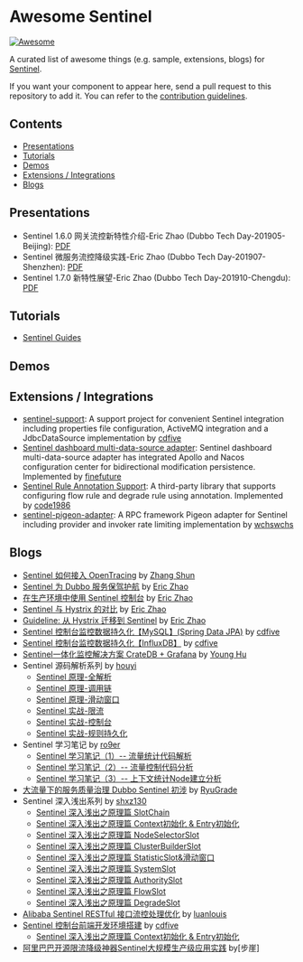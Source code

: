 # Awesome Sentinel

[![Awesome](https://awesome.re/badge-flat.svg)](https://awesome.re)

A curated list of awesome things (e.g. sample, extensions, blogs) for [Sentinel](https://github.com/alibaba/Sentinel).

If you want your component to appear here, send a pull request to this repository to add it. You can refer to the [contribution guidelines](./CONTRIBUTING.md).

## Contents

- [Presentations](#presentations)
- [Tutorials](#tutorials)
- [Demos](#demos)
- [Extensions / Integrations](#extensions--integrations)
- [Blogs](#blogs)

## Presentations

- Sentinel 1.6.0 网关流控新特性介绍-Eric Zhao (Dubbo Tech Day-201905-Beijing): [PDF](https://github.com/sentinel-group/sentinel-awesome/blob/master/slides/Sentinel%201.6.0%20网关流控新特性介绍-Eric%20Zhao-DTED-201905.pdf)
- Sentinel 微服务流控降级实践-Eric Zhao (Dubbo Tech Day-201907-Shenzhen): [PDF](https://github.com/sentinel-group/sentinel-awesome/blob/master/slides/Sentinel%20微服务流控降级实践-Eric%20Zhao-DTED-201907.pdf)
- Sentinel 1.7.0 新特性展望-Eric Zhao (Dubbo Tech Day-201910-Chengdu): [PDF](https://github.com/sentinel-group/sentinel-awesome/blob/master/slides/Sentinel%201.7.0%20新特性展望-Eric%20Zhao-DTED-201910.pdf)

## Tutorials

- [Sentinel Guides](https://github.com/sentinel-group/sentinel-guides)

## Demos

## Extensions / Integrations

- [sentinel-support](https://github.com/cdfive/sentinel-support): A support project for convenient Sentinel integration including properties file configuration, ActiveMQ integration and a JdbcDataSource implementation by [cdfive](https://github.com/cdfive)
- [Sentinel dashboard multi-data-source adapter](https://github.com/finefuture/sentinel-dashboard-X): Sentinel dashboard multi-data-source adapter has integrated Apollo and Nacos configuration center for bidirectional modification persistence. Implemented by [finefuture](https://github.com/finefuture)
- [Sentinel Rule Annotation Support](https://github.com/code1986/sentinel-lib): A third-party library that supports configuring flow rule and degrade rule using annotation. Implemented by [code1986](https://github.com/code1986)
- [sentinel-pigeon-adapter](https://github.com/sentinel-group/sentinel-pigeon): A RPC framework Pigeon adapter for Sentinel including provider and invoker rate limiting implementation by [wchswchs](https://github.com/wchswchs)

## Blogs

- [Sentinel 如何接入 OpenTracing](https://juejin.im/post/5de32fe46fb9a071a828feeb) by [Zhang Shun](https://github.com/ZShUn)
- [Sentinel 为 Dubbo 服务保驾护航](http://dubbo.apache.org/zh-cn/blog/sentinel-introduction-for-dubbo.html) by [Eric Zhao](https://github.com/sczyh30)
- [在生产环境中使用 Sentinel 控制台](https://github.com/alibaba/Sentinel/wiki/在生产环境中使用-Sentinel) by [Eric Zhao](https://github.com/sczyh30)
- [Sentinel 与 Hystrix 的对比](https://sentinelguard.io/zh-cn/blog/sentinel-vs-hystrix.html) by [Eric Zhao](https://github.com/sczyh30)
- [Guideline: 从 Hystrix 迁移到 Sentinel](https://sentinelguard.io/zh-cn/blog/guideline-migrate-from-hystrix-to-sentinel.html) by [Eric Zhao](https://github.com/sczyh30)
- [Sentinel 控制台监控数据持久化【MySQL】(Spring Data JPA)](https://www.cnblogs.com/cdfive2018/p/9838577.html) by [cdfive](https://github.com/cdfive)
- [Sentinel 控制台监控数据持久化【InfluxDB】](https://www.cnblogs.com/cdfive2018/p/9914838.html) by [cdfive](https://github.com/cdfive)
- [Sentinel一体化监控解决方案 CrateDB + Grafana](https://blog.csdn.net/huyong1990/article/details/82392386) by [Young Hu](https://github.com/YoungHu)
- Sentinel 源码解析系列 by [houyi](https://github.com/all4you)
  - [Sentinel 原理-全解析](https://mp.weixin.qq.com/s/7_pCkamNv0269e5l9_Wz7w)
  - [Sentinel 原理-调用链](https://mp.weixin.qq.com/s/UEzwD22YC6jpp02foNSXnw)
  - [Sentinel 原理-滑动窗口](https://mp.weixin.qq.com/s/B1_7Kb_CxeKEAv43kdCWOA)
  - [Sentinel 实战-限流](https://mp.weixin.qq.com/s/rjyU37Dm-sxNln7GUD8tOw)
  - [Sentinel 实战-控制台](https://mp.weixin.qq.com/s/23EDFHMXLwsDqw-4O5dR5A)
  - [Sentinel 实战-规则持久化](https://mp.weixin.qq.com/s/twMFiBfRawKLR-1-N-f1yw)
- Sentinel 学习笔记 by [ro9er](https://github.com/ro9er)
  - [Sentinel 学习笔记（1）-- 流量统计代码解析](https://www.jianshu.com/p/7936d7a57924)  
  - [Sentinel 学习笔记（2）-- 流量控制代码分析](https://www.jianshu.com/p/938709e94e43)
  - [Sentinel 学习笔记（3）-- 上下文统计Node建立分析](https://www.jianshu.com/p/cfdf525248c1)
- [大流量下的服务质量治理 Dubbo Sentinel 初涉](https://mp.weixin.qq.com/s/ergr_siI07VwwSRPFgsLvQ)  by [RyuGrade](https://github.com/RyuGrade)
- Sentinel 深入浅出系列 by [shxz130](https://github.com/shxz130)
  - [Sentinel 深入浅出之原理篇 SlotChain](https://www.jianshu.com/p/a7a405de3a12)
  - [Sentinel 深入浅出之原理篇 Context初始化 & Entry初始化](https://www.jianshu.com/p/e39ac47cd893)
  - [Sentinel 深入浅出之原理篇 NodeSelectorSlot](https://www.jianshu.com/p/9a380ba188ab)
  - [Sentinel 深入浅出之原理篇 ClusterBuilderSlot](https://www.jianshu.com/p/0b0b5d8888a2)
  - [Sentinel 深入浅出之原理篇 StatisticSlot&滑动窗口](https://www.jianshu.com/p/9620298fd15a)
  - [Sentinel 深入浅出之原理篇 SystemSlot](https://www.jianshu.com/p/bfad1b7d0cde)
  - [Sentinel 深入浅出之原理篇 AuthoritySlot](https://www.jianshu.com/p/c5312c2242b3)
  - [Sentinel 深入浅出之原理篇 FlowSlot](https://www.jianshu.com/p/53218d0d273e)
  - [Sentinel 深入浅出之原理篇 DegradeSlot](https://www.jianshu.com/p/e910d4840e4a)
- [Alibaba Sentinel RESTful 接口流控处理优化](https://www.jianshu.com/p/96f5980d9798) by [luanlouis](https://github.com/luanlouis)
- [Sentinel 控制台前端开发环境搭建](https://www.cnblogs.com/cdfive2018/p/11084001.html) by [cdfive](https://github.com/cdfive)
  - [Sentinel 深入浅出之原理篇 Context初始化 & Entry初始化](https://www.jianshu.com/p/e39ac47cd893)
- [阿里巴巴开源限流降级神器Sentinel大规模生产级应用实践](https://mp.weixin.qq.com/s/AjHCUmygTr78yo9yMxMEyg) by[步崖]
  
